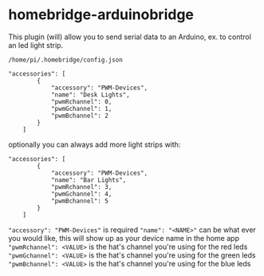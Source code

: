# homebridge-arduinobridge
This plugin (will) allow you to send serial data to an Arduino, ex. to control an led light strip.

`/home/pi/.homebridge/config.json`

```
"accessories": [
        {
            "accessory": "PWM-Devices",
            "name": "Desk Lights",
            "pwmRchannel": 0,
            "pwmGchannel": 1,
            "pwmBchannel": 2
        }
    ]
```

optionally you can always add more light strips with:

```
"accessories": [
        {
            "accessory": "PWM-Devices",
            "name": "Bar Lights",
            "pwmRchannel": 3,
            "pwmGchannel": 4,
            "pwmBchannel": 5
        }
    ]
```

`"accessory": "PWM-Devices"` is required
`"name": "<NAME>"` <NAME> can be what ever you would like, this will show up as your device name in the home app <br>
`"pwmRchannel": <VALUE>` <VALUE> is the hat's channel you're using for the red leds <br>
`"pwmGchannel": <VALUE>` <VALUE> is the hat's channel you're using for the green leds <br>
`"pwmBchannel": <VALUE>` <VALUE> is the hat's channel you're using for the blue leds <br>
